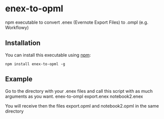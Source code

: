 # enex-to-opml
npm executable to convert .enex (Evernote Export Files) to .ompl (e.g. Workflowy)


## Installation
You can install this executable using [npm](http://github.com/isaacs/npm):

    npm install enex-to-opml -g

## Example
Go to the directory with your .enex files and call this script with as much arguments as you want. 
    enex-to-ompl export.enex notebook2.enex

You will receive then the files export.opml and notebook2.opml in the same directory
